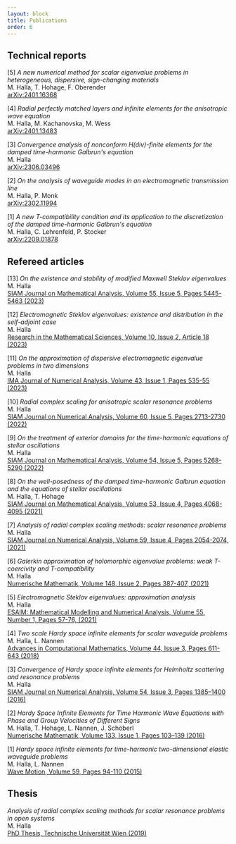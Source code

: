 ```yaml
---
layout: block
title: Publications
order: 6
---
```


Technical reports 
------------

[5] _A new numerical method for scalar eigenvalue problems in heterogeneous, dispersive, sign-changing materials_  
M. Halla, T. Hohage, F. Oberender  
[arXiv:2401.16368](https://arxiv.org/abs/2401.16368)

[4] _Radial perfectly matched layers and infinite elements for the anisotropic wave equation_  
M. Halla, M. Kachanovska, M. Wess  
[arXiv:2401.13483](https://arxiv.org/abs/2401.13483)

[3] _Convergence analysis of nonconform H(div)-finite elements for the damped time-harmonic Galbrun's equation_  
M. Halla  
[arXiv:2306.03496](https://arxiv.org/abs/2306.03496)

[2] _On the analysis of waveguide modes in an electromagnetic transmission line_  
M. Halla, P. Monk  
[arXiv:2302.11994](https://arxiv.org/abs/2302.11994)

[1] _A new T-compatibility condition and its application to the discretization of the damped time-harmonic Galbrun's equation_  
M. Halla, C. Lehrenfeld, P. Stocker  
[arXiv:2209.01878](https://arxiv.org/abs/2209.01878)

Refereed articles
------------
[13] _On the existence and stability of modified Maxwell Steklov eigenvalues_  
M. Halla  
[SIAM Journal on Mathematical Analysis, Volume 55, Issue 5, Pages 5445-5463 (2023)](https://doi.org/10.1137/22M1509266)

[12] _Electromagnetic Steklov eigenvalues: existence and distribution in the self-adjoint case_  
M. Halla  
[Research in the Mathematical Sciences, Volume 10, Issue 2, Article 18 (2023)](https://doi.org/10.1007/s40687-023-00386-y)

[11] _On the approximation of dispersive electromagnetic eigenvalue problems in two dimensions_  
M. Halla  
[IMA Journal of Numerical Analysis, Volume 43, Issue 1, Pages 535-55 (2023)](https://doi.org/10.1093/imanum/drab100)

[10] _Radial complex scaling for anisotropic scalar resonance problems_  
M. Halla  
[SIAM Journal on Numerical Analysis, Volume 60, Issue 5, Pages 2713-2730 (2022)](https://doi.org/10.1137/21M1455747)

[9] _On the treatment of exterior domains for the time-harmonic equations of stellar oscillations_  
M. Halla  
[SIAM Journal on Mathematical Analysis, Volume 54, Issue 5, Pages 5268-5290 (2022)](https://doi.org/10.1137/21M1418812)

[8] _On the well-posedness of the damped time-harmonic Galbrun equation and the equations of stellar oscillations_  
M. Halla, T. Hohage  
[SIAM Journal on Mathematical Analysis, Volume 53, Issue 4, Pages 4068-4095 (2021)](https://doi.org/10.1137/20M1348558)

[7] _Analysis of radial complex scaling methods: scalar resonance problems_  
M. Halla  
[SIAM Journal on Numerical Analysis, Volume 59, Issue 4, Pages 2054-2074, (2021)](https://doi.org/10.1137/20M1354234)

[6] _Galerkin approximation of holomorphic eigenvalue problems: weak T-coercivity and T-compatibility_  
M. Halla  
[Numerische Mathematik, Volume 148, Issue 2, Pages 387-407, (2021)](https://doi.org/10.1007/s00211-021-01205-8)  

[5] _Electromagnetic Steklov eigenvalues: approximation analysis_  
M. Halla  
[ESAIM: Mathematical Modelling and Numerical Analysis, Volume 55, Number 1, Pages 57-76, (2021)](https://doi.org/10.1051/m2an/2020075)

[4] _Two scale Hardy space infinite elements for scalar waveguide problems_  
M. Halla, L. Nannen  
[Advances in Computational Mathematics, Volume 44, Issue 3, Pages 611-643 (2018)](https://doi.org/10.1007/s10444-017-9549-5)

[3] _Convergence of Hardy space infinite elements for Helmholtz scattering and resonance problems_  
M. Halla  
[SIAM Journal on Numerical Analysis, Volume 54, Issue 3, Pages 1385–1400 (2016)](https://doi.org/10.1137/15M1011755)

[2] _Hardy Space Infinite Elements for Time Harmonic Wave Equations with Phase and Group Velocities of Different Signs_  
M. Halla, T. Hohage, L. Nannen, J. Schöberl  
[Numerische Mathematik, Volume 133, Issue 1, Pages 103–139 (2016)](https://doi.org/10.1007/s00211-015-0739-0)

[1] _Hardy space infinite elements for time-harmonic two-dimensional elastic waveguide problems_  
M. Halla, L. Nannen  
[Wave Motion, Volume 59, Pages 94-110 (2015)](https://doi.org/10.1016/j.wavemoti.2015.08.002)

<!--
Proceedings
------------
[1] _Robust finite element discretizations for a simplified Galbrun's equation_  
T. Alemán, M. Halla, C. Lehrenfeld, P. Stocker  
[8th ECCOMAS Congress, Oslo, Norway, (June 2022)](https://doi.org/10.23967/eccomas.2022.206)
-->

Thesis
------------
_Analysis of radial complex scaling methods for scalar resonance problems in open systems_  
M. Halla  
[PhD Thesis, Technische Universität Wien (2019)](https://repositum.tuwien.ac.at/urn:nbn:at:at-ubtuw:1-131893)
